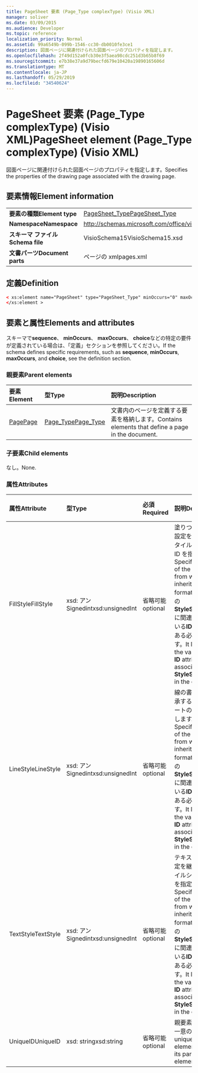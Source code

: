 ```yaml
---
title: PageSheet 要素 (Page_Type complexType) (Visio XML)
manager: soliver
ms.date: 03/09/2015
ms.audience: Developer
ms.topic: reference
localization_priority: Normal
ms.assetid: 99a6549b-099b-1546-cc30-db0010fe3ce1
description: 図面ページに関連付けられた図面ページのプロパティを指定します。
ms.openlocfilehash: 2f49d152a0fcb30e3f5aea98cdc251d3b65b8f69
ms.sourcegitcommit: e7b38e37a9d79becfd679e10420a19890165606d
ms.translationtype: MT
ms.contentlocale: ja-JP
ms.lasthandoff: 05/29/2019
ms.locfileid: "34540624"
---
```

# <a name="pagesheet-element-pagetype-complextype-visio-xml"></a><span data-ttu-id="c522e-103">PageSheet 要素 (Page_Type complexType) (Visio XML)</span><span class="sxs-lookup"><span data-stu-id="c522e-103">PageSheet element (Page_Type complexType) (Visio XML)</span></span>

<span data-ttu-id="c522e-104">図面ページに関連付けられた図面ページのプロパティを指定します。</span><span class="sxs-lookup"><span data-stu-id="c522e-104">Specifies the properties of the drawing page associated with the drawing page.</span></span>
  
## <a name="element-information"></a><span data-ttu-id="c522e-105">要素情報</span><span class="sxs-lookup"><span data-stu-id="c522e-105">Element information</span></span>

|||
|:-----|:-----|
|<span data-ttu-id="c522e-106">**要素の種類**</span><span class="sxs-lookup"><span data-stu-id="c522e-106">**Element type**</span></span> <br/> |[<span data-ttu-id="c522e-107">PageSheet_Type</span><span class="sxs-lookup"><span data-stu-id="c522e-107">PageSheet_Type</span></span>](pagesheet_type-complextypevisio-xml.md) <br/> |
|<span data-ttu-id="c522e-108">**Namespace**</span><span class="sxs-lookup"><span data-stu-id="c522e-108">**Namespace**</span></span> <br/> |http://schemas.microsoft.com/office/visio/2012/main  <br/> |
|<span data-ttu-id="c522e-109">**スキーマ ファイル**</span><span class="sxs-lookup"><span data-stu-id="c522e-109">**Schema file**</span></span> <br/> |<span data-ttu-id="c522e-110">VisioSchema15</span><span class="sxs-lookup"><span data-stu-id="c522e-110">VisioSchema15.xsd</span></span>  <br/> |
|<span data-ttu-id="c522e-111">**文書パーツ**</span><span class="sxs-lookup"><span data-stu-id="c522e-111">**Document parts**</span></span> <br/> |<span data-ttu-id="c522e-112">ページの xml</span><span class="sxs-lookup"><span data-stu-id="c522e-112">pages.xml</span></span>  <br/> |
   
## <a name="definition"></a><span data-ttu-id="c522e-113">定義</span><span class="sxs-lookup"><span data-stu-id="c522e-113">Definition</span></span>

```XML
< xs:element name="PageSheet" type="PageSheet_Type" minOccurs="0" maxOccurs="1" >
</xs:element > 
```

## <a name="elements-and-attributes"></a><span data-ttu-id="c522e-114">要素と属性</span><span class="sxs-lookup"><span data-stu-id="c522e-114">Elements and attributes</span></span>

<span data-ttu-id="c522e-115">スキーマで**sequence**、 **minOccurs**、 **maxOccurs**、 **choice**などの特定の要件が定義されている場合は、「定義」セクションを参照してください。</span><span class="sxs-lookup"><span data-stu-id="c522e-115">If the schema defines specific requirements, such as **sequence**, **minOccurs**, **maxOccurs**, and **choice**, see the definition section.</span></span> 
  
### <a name="parent-elements"></a><span data-ttu-id="c522e-116">親要素</span><span class="sxs-lookup"><span data-stu-id="c522e-116">Parent elements</span></span>

|<span data-ttu-id="c522e-117">**要素**</span><span class="sxs-lookup"><span data-stu-id="c522e-117">**Element**</span></span>|<span data-ttu-id="c522e-118">**型**</span><span class="sxs-lookup"><span data-stu-id="c522e-118">**Type**</span></span>|<span data-ttu-id="c522e-119">**説明**</span><span class="sxs-lookup"><span data-stu-id="c522e-119">**Description**</span></span>|
|:-----|:-----|:-----|
|[<span data-ttu-id="c522e-120">Page</span><span class="sxs-lookup"><span data-stu-id="c522e-120">Page</span></span>](page-element-pages_type-complextypevisio-xml.md) <br/> |[<span data-ttu-id="c522e-121">Page_Type</span><span class="sxs-lookup"><span data-stu-id="c522e-121">Page_Type</span></span>](page_type-complextypevisio-xml.md) <br/> |<span data-ttu-id="c522e-122">文書内のページを定義する要素を格納します。</span><span class="sxs-lookup"><span data-stu-id="c522e-122">Contains elements that define a page in the document.</span></span>  <br/> |
   
### <a name="child-elements"></a><span data-ttu-id="c522e-123">子要素</span><span class="sxs-lookup"><span data-stu-id="c522e-123">Child elements</span></span>

<span data-ttu-id="c522e-124">なし。</span><span class="sxs-lookup"><span data-stu-id="c522e-124">None.</span></span>
  
### <a name="attributes"></a><span data-ttu-id="c522e-125">属性</span><span class="sxs-lookup"><span data-stu-id="c522e-125">Attributes</span></span>

|<span data-ttu-id="c522e-126">**属性**</span><span class="sxs-lookup"><span data-stu-id="c522e-126">**Attribute**</span></span>|<span data-ttu-id="c522e-127">**型**</span><span class="sxs-lookup"><span data-stu-id="c522e-127">**Type**</span></span>|<span data-ttu-id="c522e-128">**必須**</span><span class="sxs-lookup"><span data-stu-id="c522e-128">**Required**</span></span>|<span data-ttu-id="c522e-129">**説明**</span><span class="sxs-lookup"><span data-stu-id="c522e-129">**Description**</span></span>|<span data-ttu-id="c522e-130">**可能な値**</span><span class="sxs-lookup"><span data-stu-id="c522e-130">**Possible values**</span></span>|
|:-----|:-----|:-----|:-----|:-----|
|<span data-ttu-id="c522e-131">FillStyle</span><span class="sxs-lookup"><span data-stu-id="c522e-131">FillStyle</span></span>  <br/> |<span data-ttu-id="c522e-132">xsd: アン Signedint</span><span class="sxs-lookup"><span data-stu-id="c522e-132">xsd:unsignedInt</span></span>  <br/> |<span data-ttu-id="c522e-133">省略可能</span><span class="sxs-lookup"><span data-stu-id="c522e-133">optional</span></span>  <br/> |<span data-ttu-id="c522e-134">塗りつぶしの書式設定を継承するスタイルシートの ID を指定します。</span><span class="sxs-lookup"><span data-stu-id="c522e-134">Specifies the ID of the style sheet from which to inherit fill formatting.</span></span> <span data-ttu-id="c522e-135">図面の**StyleSheet_Type**に関連付けられている**ID**属性の値である必要があります。</span><span class="sxs-lookup"><span data-stu-id="c522e-135">It MUST be the value of the **ID** attribute associated with a **StyleSheet_Type** in the drawing.</span></span>  <br/> |<span data-ttu-id="c522e-136">Xsd:/Signedint 型の値。</span><span class="sxs-lookup"><span data-stu-id="c522e-136">Values of the xsd:unsignedInt type.</span></span>  <br/> |
|<span data-ttu-id="c522e-137">LineStyle</span><span class="sxs-lookup"><span data-stu-id="c522e-137">LineStyle</span></span>  <br/> |<span data-ttu-id="c522e-138">xsd: アン Signedint</span><span class="sxs-lookup"><span data-stu-id="c522e-138">xsd:unsignedInt</span></span>  <br/> |<span data-ttu-id="c522e-139">省略可能</span><span class="sxs-lookup"><span data-stu-id="c522e-139">optional</span></span>  <br/> |<span data-ttu-id="c522e-140">線の書式設定を継承するスタイルシートの ID を指定します。</span><span class="sxs-lookup"><span data-stu-id="c522e-140">Specifies the ID of the style sheet from which to inherit line formatting.</span></span> <span data-ttu-id="c522e-141">図面の**StyleSheet_Type**に関連付けられている**ID**属性の値である必要があります。</span><span class="sxs-lookup"><span data-stu-id="c522e-141">It MUST be the value of the **ID** attribute associated with a **StyleSheet_Type** in the drawing.</span></span>  <br/> |<span data-ttu-id="c522e-142">Xsd:/Signedint 型の値。</span><span class="sxs-lookup"><span data-stu-id="c522e-142">Values of the xsd:unsignedInt type.</span></span>  <br/> |
|<span data-ttu-id="c522e-143">TextStyle</span><span class="sxs-lookup"><span data-stu-id="c522e-143">TextStyle</span></span>  <br/> |<span data-ttu-id="c522e-144">xsd: アン Signedint</span><span class="sxs-lookup"><span data-stu-id="c522e-144">xsd:unsignedInt</span></span>  <br/> |<span data-ttu-id="c522e-145">省略可能</span><span class="sxs-lookup"><span data-stu-id="c522e-145">optional</span></span>  <br/> |<span data-ttu-id="c522e-146">テキストの書式設定を継承するスタイルシートの ID を指定します。</span><span class="sxs-lookup"><span data-stu-id="c522e-146">Specifies the ID of the style sheet from which to inherit text formatting.</span></span> <span data-ttu-id="c522e-147">図面の**StyleSheet_Type**に関連付けられている**ID**属性の値である必要があります。</span><span class="sxs-lookup"><span data-stu-id="c522e-147">It MUST be the value of the **ID** attribute associated with a **StyleSheet_Type** in the drawing.</span></span>  <br/> |<span data-ttu-id="c522e-148">Xsd:/Signedint 型の値。</span><span class="sxs-lookup"><span data-stu-id="c522e-148">Values of the xsd:unsignedInt type.</span></span>  <br/> |
|<span data-ttu-id="c522e-149">UniqueID</span><span class="sxs-lookup"><span data-stu-id="c522e-149">UniqueID</span></span>  <br/> |<span data-ttu-id="c522e-150">xsd: string</span><span class="sxs-lookup"><span data-stu-id="c522e-150">xsd:string</span></span>  <br/> |<span data-ttu-id="c522e-151">省略可能</span><span class="sxs-lookup"><span data-stu-id="c522e-151">optional</span></span>  <br/> |<span data-ttu-id="c522e-152">親要素内の要素の一意の ID。</span><span class="sxs-lookup"><span data-stu-id="c522e-152">The unique ID of the element within its parent element.</span></span>  <br/> |<span data-ttu-id="c522e-153">Xsd: string 型の値。</span><span class="sxs-lookup"><span data-stu-id="c522e-153">Values of the xsd:string type.</span></span>  <br/> |
   

